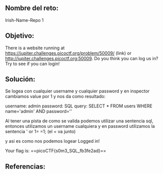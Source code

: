 ## Nombre del reto:
Irish-Name-Repo 1

## Objetivo:
There is a website running at https://jupiter.challenges.picoctf.org/problem/50009/ (link) or http://jupiter.challenges.picoctf.org:50009. Do you think you can log us in? Try to see if you can login!

## Solución:
Se logea con cualquier username y cualquier password y en inspector cambiamos
value por 1  y nos da como resultado:

username: admin
password: 
SQL query: SELECT * FROM users WHERE name='admin' AND password=''

Al tener una pista de como se valida podemos utilizar una sentencia sql,
entonces utilizamos un username cualquiera y en password utilizamos la
sentencia ' or 1= =1; (el = va junto)

y asi es como nos podemos logear
Logged in!

Your flag is: ==picoCTF{s0m3_SQL_fb3fe2ad}==

## Referencias: